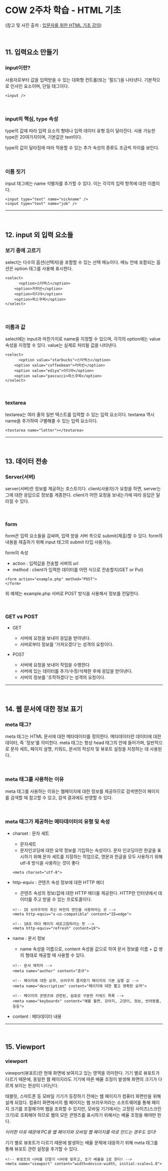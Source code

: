 # COW 2주차 학습 - HTML 기초 

(참고 및 사진 출처 : [입문자를 위한 HTML 기초 강의](https://www.inflearn.com/course/%EC%9E%85%EB%AC%B8%EC%9E%90-html-%EA%B8%B0%EC%B4%88%EA%B0%95%EC%9D%98))

<br>

## 11. 입력요소 만들기 

### input이란?

사용자로부터 값을 입력받을 수 있는 대화형 컨트롤(또는 '필드')을 나타낸다. 기본적으로 인사인 요소이며, 단일 태그이다.

```
<input />
```

<br>

### input의 핵심, type 속성

type의 값에 따라 입력 요소의 형태나 입력 데이터 유형 등이 달라진다. 사용 가능한 type은 20여가지이며, 기본값은 text이다.

type의 값이 달라짐에 따라 적용할 수 있는 추가 속성의 종류도 조금씩 차이를 보인다.

<br>

### 이름 짓기

input 태그에는 name 식별자를 추가할 수 있다. 이는 각각의 입력 항목에 대한 이름이다.

```
<input type="text" name="nickname" />
<input type="text" name="job" />
```

---
<br>

## 12. input 외 입력 요소들

### 보기 중에 고르기

select는 다수의 옵션(선택자)을 포함할 수 있는 선택 메뉴이다. 메뉴 안에 포함되는 옵션은 option 태그를 사용해 표시한다.

```
<select>
	  <option>스타벅스</option>
    <option>커피빈</option>
    <option>이디야</option>
    <option>파스쿠찌</option>
</select>
```

<br>

### 이름과 값

select에는 input과 마찬가지로 name을 지정할 수 있으며, 각각의 option에는 value 속성을 지정할 수 있다. value는 실제로 처리될 값을 나타낸다.

```
<select>
	  <option value="starbucks">스타벅스</option>
    <option value="coffeebean">커피빈</option>
    <option value="ediya">이디야</option>
    <option value="pascucci>파스쿠찌</option>
</select>
```

<br>

### textarea

textarea는 여러 줄의 일반 텍스트를 입력할 수 있는 입력 요소이다. textarea 역시 name을 추가하여 구별해줄 수 있는 입력 요소이다.

```
<textarea name="letter"></textarea>
```

---
<br>

## 13. 데이터 전송

### Server(서버)

server(서버)란 정보를 제공하는 호스트이다. client(사용자)가 요청을 하면, server는 그에 대한 응답으로 정보를 게종한다. client가 어떤 요청을 보내는가에 따라 응답은 달라질 수 있다.

<br>

### form

form은 입력 요소들을 감싸며, 입력 받을 서버 측으로 submit(제출)할 수 있다. form의 내용을 제출하기 위해 input 태그의 submit 타입 사용가능.

form의 속성
- action : 입력값을 전송할 서버의 url
- method : client가 입력한 데이터를 어떤 식으로 전송할지(GET or Put)

```
<form action="example.php" method="POST">
</form>
```

위 예제는 example.php 서버로 POST 방식을 사용해서 정보를 전달한다.

<br>

### GET vs POST

- GET
    - 서버에 요청을 보내어 응답을 받아낸다.
    - 서버로부터 정보를 '가져오겠다'는 성격의 요청이다.
    
- POST
    - 서버에 요청을 보내어 작업을 수행한다
    - 서버에 있는 데이터를 추가/수정/삭제한 후에 응답을 받아낸다.
    - 서버의 정보를 '조작하겠다'는 성격의 요청이다.
    
---
<br>

## 14. 웹 문서에 대한 정보 표기

### meta 태그?

meta 태그는 HTML 문서에 대한 메타데이터를 정의한다. 메타데이터란 데이터에 대한 데이터, 즉 '정보'를 의미한다. meta 태그는 항상 head 태그의 안에 들어가며, 일반적으로 문자 세트, 페이지 설명, 키워드, 문서의 작성자 및 뷰포트 설정을 지정하는 데 사용된다.

<br>

### meta 태그를 사용하는 이유

meta 태그를 사용하는 이유는 웹페이지에 대한 정보를 제공하므로 검색엔진이 페이지를 검색할 때 참고할 수 있고, 검색 결과에도 반영할 수 있다.

<br>

### meta 태그가 제공하는 메타데이터의 유형 및 속성

- charset : 문자 세트
    - 문자세트
    - 문자인코딩에 대한 요약 정보를 기입하는 속성이다. 문자 인코딩이란 한글을 표시하기 위해 문자 세트를 지정하는 작업으로, 영문과 한글을 모두 사용하기 위해 utf-8 방식을 사용하는 것이 좋다
    
   	
    ```
    <meta charset="utf-8">
    
- http-equiv : 콘텐츠 속성 정보에 대한 HTTP 헤더
    - 콘텐츠 속성의 정보/값에 대한 HTTP 헤더를 제공한다. HTTP란 인터넷에서 데이터를 주고 받을 수 있는 프로토콜이다.
    
    ```
    <!-- IE 브라우저의 최신 버전의 엔진을 사용하라는 곳 -->
    <meta http-equiv="x-us-compatibla" content="IE=edge">
    
    <!-- 10초 마다 페이지 세로고침하라는 뜻 -->
    <meta http-equiv="refresh" content=10">
    ```

- name : 문서 정보
    - name 속성을 이름으로, content 속성을 값으로 하여 문서 정보를 이름 + 값 쌍의 형태로 제공할 때 사용할 수 있다.
    
    ```
    <!-- 문서 제작자 -->
    <meta name="author" content="준규">
    
    <!-- 페이지에 대한 요약, 브라우저 즐겨찾기 페이지의 기본 실행 값 -->
    <meta name="description" content="페이지에 대한 짧고 명확한 요약">
    
    <!-- 페이지의 콘텐츠와 관련된, 쉼표로 구분한 키워드 목록 -->
    <meta name="keyboards" content="예를 들면, 강아지, 고양이, 정보, 반려동물, 등등">
    ```
    
- content : 메타데이터 내용

---
<br>

## 15. Viewport

### viewport

viewport(뷰포트)란 현재 화면에 보여지고 있는 영역을 의미한다. 기기 별로 뷰포트가 다르기 때문에, 동일한 웹 페이지라도 기기에 따른 배율 조정이 발생해 화면의 크기가 다르게 보이는 현상이 나타난다.

태블릿, 스마트폰 등 모바일 기기가 등장하기 전에는 웹 페이지가 컴퓨터 화면만을 위해 설계 되었다. 컴퓨터 화면에서의 웹 페이지는 웹 브라우저라는 소프트웨어를 통해 페이지 크기를 조절해가며 웹을 조회할 수 있지만, 모바일 기기에서는 고정된 사이즈(스크린 크기)로 조회해야 하므로 웹의 모든 콘텐츠를 표시하기 위해서는 배율 조정을 해야만 한다.

_이러한 이유 때문에 PC용 웹 페이지와 모바일 웹 페이지를 따로 만드는 경우도 있다!_

기기 별로 뷰포트가 다르기 때문에 발생하는 배율 문제에 대응하기 위해 meta 태그를 통해 뷰포트 관련 설정을 추가할 수 있다.

```
<!-- 뷰포트의 너비를 단말기 너비에 맞추고, 초기 배율을 1로 한다! -->
<meta name="viewport" content="width=device-width, initial-scale=1.0">
```







